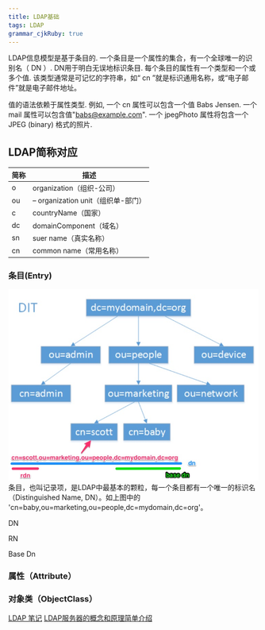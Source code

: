 ```yaml
---
title: LDAP基础
tags: LDAP
grammar_cjkRuby: true
---
```

 
 LDAP信息模型是基于条目的. 一个条目是一个属性的集合，有一个全球唯一的识别名（ DN ）. DN用于明白无误地标识条目. 每个条目的属性有一个类型和一个或多个值. 该类型通常是可记忆的字符串，如“ cn ”就是标识通用名称，或“电子邮件”就是电子邮件地址。
 
 值的语法依赖于属性类型. 例如, 一个 cn 属性可以包含一个值 Babs Jensen. 一个 mail 属性可以包含值"babs@example.com". 一个 jpegPhoto 属性将包含一个JPEG (binary) 格式的照片.
 
##  LDAP简称对应
|简称|描述|
|---|---|
|o| organization（组织-公司）|
|ou| – organization unit（组织单-部门）|
|c | countryName（国家）|
|dc | domainComponent（域名）|
|sn | suer name（真实名称）|
|cn | common name（常用名称）|
 
### 条目(Entry)
![enter description here](./images/1539764758166.png)
条目，也叫记录项，是LDAP中最基本的颗粒，每一个条目都有一个唯一的标识名（Distinguished Name, DN）。如上图中的 'cn=baby,ou=marketing,ou=people,dc=mydomain,dc=org'。

DN

RN

Base Dn

### 属性（Attribute）

### 对象类（ObjectClass）


[LDAP 笔记](https://blog.laisky.com/p/ldap/)
[LDAP服务器的概念和原理简单介绍](https://segmentfault.com/a/1190000002607140#articleHeader7)



